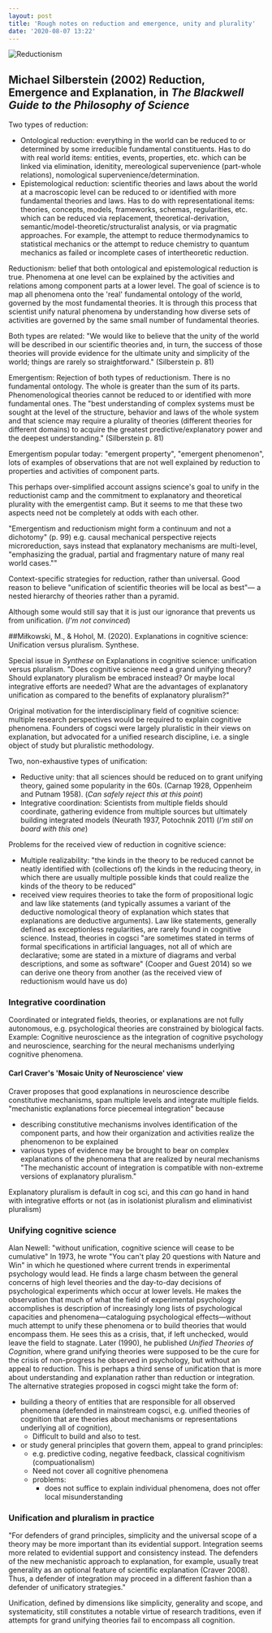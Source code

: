 ```yaml
---
layout: post
title: 'Rough notes on reduction and emergence, unity and plurality'
date: '2020-08-07 13:22'
---
```

![Reductionism](thompsonj.github.io/images/2020/Reductionism_Digesting_Duck.jpg)

## Michael Silberstein (2002) Reduction, Emergence and Explanation, in _The Blackwell Guide to the Philosophy of Science_

Two types of reduction:

* Ontological reduction: everything in the world can be reduced to or determined by some irreducible fundamental constituents. Has to do with real world items: entities, events, properties, etc. which can be linked via elimination, idenitity, mereological supervenience (part-whole relations), nomological supervenience/determination.
* Epistemological reduction: scientific theories and laws about the world at a macroscopic level can be reduced to or identified with more fundamental theories and laws. Has to do with representational items: theories, concepts, models, frameworks, schemas, regularities, etc. which can be reduced via replacement, theoretical-derivation, semantic/model-theoretic/structuralist analysis, or via pragmatic approaches. For example, the attempt to reduce thermodynamics to statistical mechanics or the attempt to reduce chemistry to quantum mechanics as failed or incomplete cases of intertheoretic reduction.

Reductionism: belief that both ontological and epistemological reduction is true. Phenomena at one level can be explained by the activities and relations among component parts at a lower level. The goal of science is to map all phenomena onto the 'real' fundamental ontology of the world, governed by the most fundamental theories. It is through this process that scientist unify natural phenomena by understanding how diverse sets of activities are governed by the same small number of fundamental theories.

Both types are related: "We would like to believe that the unity of the world will be described in our scientific theories and, in turn, the success of those theories will provide evidence for the ultimate unity and simplicity of the world; things are rarely so straightforward." (Silberstein p. 81)

Emergentism: Rejection of both types of reductionism. There is no fundamental ontology. The whole is greater than the sum of its parts. Phenomenological theories cannot be reduced to or identified with more fundamental ones. The "best understanding of complex systems must be sought at the level of the structure, behavior and laws of the whole system and that science may require a plurality of theories (different theories for different domains) to acquire the greatest predictive/explanatory power and the deepest understanding." (Silberstein p. 81)

Emergentism popular today: "emergent property", "emergent phenomenon", lots of examples of observations that are not well explained by reduction to properties and activities of component parts.

This perhaps over-simplified account assigns science's goal to unify in the reductionist camp and the commitment to explanatory and theoretical plurality with the emergentist camp. But it seems to me that these two aspects need not be completely at odds with each other.

"Emergentism and reductionism might form a continuum and not a dichotomy" (p. 99) e.g. causal mechanical perspective rejects microreduction, says instead that explanatory mechanisms are multi-level, "emphasizing the gradual, partial and fragmentary nature of many real world cases.""

Context-specific strategies for reduction, rather than universal. Good reason to believe "unification of scientific theories will be local as best"— a nested hierarchy of theories rather than a pyramid.

Although some would still say that it is just our ignorance that prevents us from unification. (_I'm not convinced_)

##Miłkowski, M., & Hohol, M. (2020). Explanations in cognitive science: Unification versus pluralism. Synthese.

Special issue in _Synthese_ on Explanations in cognitive science: unification versus pluralism. "Does cognitive science need a grand unifying theory? Should explanatory pluralism be embraced instead? Or maybe local integrative efforts are needed? What are the advantages of explanatory unification as compared to the benefits of explanatory pluralism?"

Original motivation for the interdisciplinary field of cognitive science: multiple research perspectives would be required to explain cognitive phenomena. Founders of cogsci were largely pluralistic in their views on explanation, but advocated for a unified research discipline, i.e. a single object of study but pluralistic methodology.

Two, non-exhaustive types of unification:
* Reductive unity: that all sciences should be reduced on to grant unifying theory, gained some popularity in the 60s. (Carnap 1928, Oppenheim and Putnam 1958). (_Can safely reject this at this point_)
* Integrative coordination: Scientists from multiple fields should coordinate, gathering evidence from multiple sources but ultimately building integrated models (Neurath 1937, Potochnik 2011) (_I'm still on board with this one_)

Problems for the received view of reduction in cognitive science:
* Multiple realizability: "the kinds in the theory to be reduced cannot be neatly identified with (collections of) the kinds in the reducing theory, in which there are usually multiple possible kinds that could realize the kinds of the theory to be reduced"
* received view requires theories to take the form of propositional logic and law like statements (and typically assumes a variant of the deductive nomological theory of explanation which states that explanations are deductive arguments). Law like statements, generally defined as exceptionless regularities, are rarely found in cognitive science. Instead, theories in cogsci "are sometimes stated in terms of formal specifications in artificial languages, not all of which are declarative; some are stated in a mixture of diagrams and verbal descriptions, and some as software" (Cooper and Guest 2014) so we can derive one theory from another (as the received view of reductionism would have us do)

### Integrative coordination
Coordinated or integrated fields, theories, or explanations are not fully autonomous, e.g. psychological theories are constrained by biological facts.
Example: Cognitive neuroscience as the integration of cognitive psychology and neuroscience, searching for the neural mechanisms underlying cognitive phenomena.

#### Carl Craver's 'Mosaic Unity of Neuroscience' view
Craver proposes that good explanations in neuroscience describe constitutive mechanisms, span multiple levels and integrate multiple fields.
"mechanistic explanations force piecemeal integration" because
* describing constitutive mechanisms involves identification of the component parts, and how their organization and activities realize the phenomenon to be explained
* various types of evidence may be brought to bear on complex explanations of the phenomena that are realized by neural mechanisms
"The mechanistic account of integration is compatible with non-extreme versions of explanatory pluralism."

Explanatory pluralism is default in cog sci, and this _can_ go hand in hand with integrative efforts or not (as in isolationist pluralism and eliminativist pluralism)


### Unifying cognitive science

Alan Newell: "without unification, cognitive science will cease to be cumulative"
In 1973, he wrote "You can't play 20 questions with Nature and Win" in which he questioned where current trends in experimental psychology would lead. He finds a large chasm between the general concerns of high level theories and the day-to-day decisions of psychological experiments which occur at lower levels. He makes the observation that much of what the field of experimental psychology accomplishes is description of increasingly long lists of psychological capacities and phenomena—cataloguing psychological effects—without much attempt to unify these phenomena or to build theories that would encompass them. He sees this as a crisis, that, if left unchecked, would leave the field to stagnate. Later (1990), he published _Unified Theories of Cognition_, where grand unifying theories were supposed to be the cure for the crisis of non-progress he observed in psychology, but without an appeal to reduction. This is perhaps a third sense of unification that is more about understanding and explanation rather than reduction or integration. The alternative strategies proposed in cogsci might take the form of:
* building a theory of entities that are responsible for all observed phenomena (defended in mainstream cogsci, e.g. unified theories of cognition that are theories about mechanisms or representations underlying all of cognition),
  - Difficult to build and also to test.
* or study general principles that govern them, appeal to grand principles:
  - e.g. predictive coding, negative feedback, classical cognitivism (compuationalism)
  - Need not cover all cognitive phenomena
  - problems:
    - does not suffice to explain individual phenomena, does not offer local misunderstanding

### Unification and pluralism in practice
"For defenders of grand principles, simplicity and the universal scope of a theory may be more important than its evidential support. Integration seems more related to evidential support and consistency instead. The defenders of the new mechanistic approach to explanation, for example, usually treat generality as an optional feature of scientific explanation (Craver 2008). Thus, a defender of integration may proceed in a different fashion than a defender of unificatory strategies."

Unification, defined by dimensions like simplicity, generality and scope, and systematicity, still constitutes a notable virtue of research traditions, even if attempts for grand unifying theories fail to encompass all cognition.



<!-- ## Batterman and Ross


References

* Michael Silberstein (2002) Reduction, Emergence and Explanation, in _The Blackwell Guide to the Philosophy of Science_
* Stephan 1992
* McLaughlin 1992
* Kim 1999
* Newell, A. (1973). You can’t play 20 questions with nature and win. Visual Information Processing, 283–308.
* Gentner, D. (2019). Cognitive science is and should be pluralistic. Topics in Cognitive Science, 11(4), 884–891 -->
